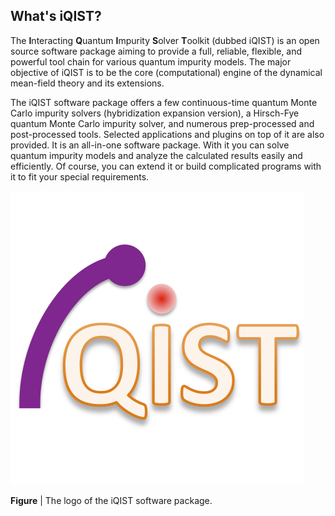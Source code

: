 ## What's iQIST?

The **I**nteracting **Q**uantum **I**mpurity **S**olver **T**oolkit (dubbed iQIST) is an open source software package aiming to provide a full, reliable, flexible, and powerful tool chain for various quantum impurity models. The major objective of iQIST is to be the core (computational) engine of the dynamical mean-field theory and its extensions.

The iQIST software package offers a few continuous-time quantum Monte Carlo impurity solvers (hybridization expansion version), a Hirsch-Fye quantum Monte Carlo impurity solver, and numerous prep-processed and post-processed tools. Selected applications and plugins on top of it are also provided. It is an all-in-one software package. With it you can solve quantum impurity models and analyze the calculated results easily and efficiently. Of course, you can extend it or build complicated programs with it to fit your special requirements.

![logo image](../figures/logo.png)

**Figure** | The logo of the iQIST software package.